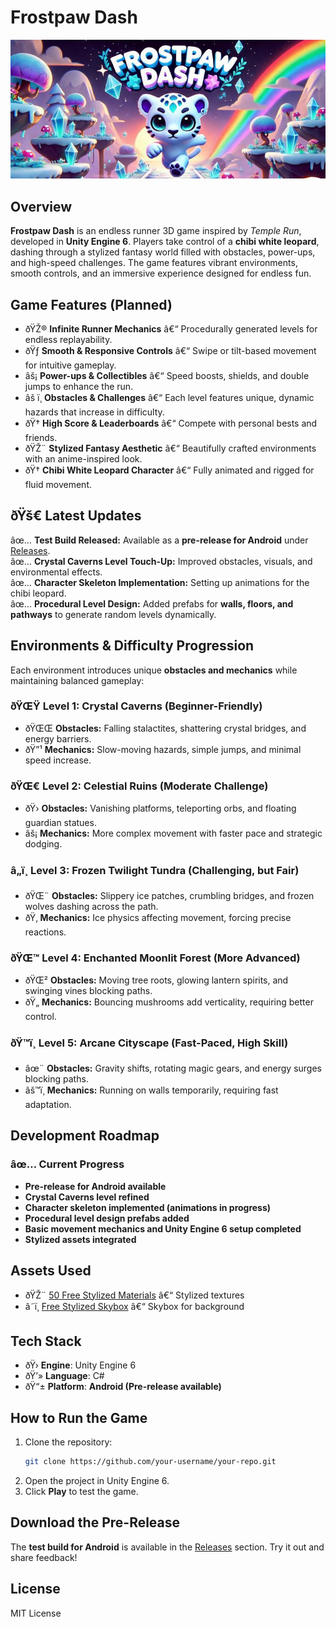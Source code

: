 # **Frostpaw Dash**  

![Frostpaw Dash](./tmp_ab59516b-cb1f-4690-8b83-b9867a2296f0.jpeg)  

## **Overview**  
**Frostpaw Dash** is an endless runner 3D game inspired by *Temple Run*, developed in **Unity Engine 6**. Players take control of a **chibi white leopard**, dashing through a stylized fantasy world filled with obstacles, power-ups, and high-speed challenges. The game features vibrant environments, smooth controls, and an immersive experience designed for endless fun.  

## **Game Features (Planned)**  
- ðŸŽ® **Infinite Runner Mechanics** â€“ Procedurally generated levels for endless replayability.  
- ðŸƒ **Smooth & Responsive Controls** â€“ Swipe or tilt-based movement for intuitive gameplay.  
- âš¡ **Power-ups & Collectibles** â€“ Speed boosts, shields, and double jumps to enhance the run.  
- âš ï¸ **Obstacles & Challenges** â€“ Each level features unique, dynamic hazards that increase in difficulty.  
- ðŸ† **High Score & Leaderboards** â€“ Compete with personal bests and friends.  
- ðŸŽ¨ **Stylized Fantasy Aesthetic** â€“ Beautifully crafted environments with an anime-inspired look.  
- ðŸ† **Chibi White Leopard Character** â€“ Fully animated and rigged for fluid movement.  

## **ðŸš€ Latest Updates**  
âœ… **Test Build Released:** Available as a **pre-release for Android** under [Releases](https://github.com/your-username/your-repo/releases).  
âœ… **Crystal Caverns Level Touch-Up:** Improved obstacles, visuals, and environmental effects.  
âœ… **Character Skeleton Implementation:** Setting up animations for the chibi leopard.  
âœ… **Procedural Level Design:** Added prefabs for **walls, floors, and pathways** to generate random levels dynamically.  

## **Environments & Difficulty Progression**  
Each environment introduces unique **obstacles and mechanics** while maintaining balanced gameplay:  

### **ðŸŒŸ Level 1: Crystal Caverns (Beginner-Friendly)**  
- ðŸŒŒ **Obstacles:** Falling stalactites, shattering crystal bridges, and energy barriers.  
- ðŸ”¹ **Mechanics:** Slow-moving hazards, simple jumps, and minimal speed increase.  

### **ðŸŒ€ Level 2: Celestial Ruins (Moderate Challenge)**  
- ðŸ› **Obstacles:** Vanishing platforms, teleporting orbs, and floating guardian statues.  
- âš¡ **Mechanics:** More complex movement with faster pace and strategic dodging.  

### **â„ï¸ Level 3: Frozen Twilight Tundra (Challenging, but Fair)**  
- ðŸŒ¨ **Obstacles:** Slippery ice patches, crumbling bridges, and frozen wolves dashing across the path.  
- ðŸ‚ **Mechanics:** Ice physics affecting movement, forcing precise reactions.  

### **ðŸŒ™ Level 4: Enchanted Moonlit Forest (More Advanced)**  
- ðŸŒ² **Obstacles:** Moving tree roots, glowing lantern spirits, and swinging vines blocking paths.  
- ðŸ„ **Mechanics:** Bouncing mushrooms add verticality, requiring better control.  

### **ðŸ™ï¸ Level 5: Arcane Cityscape (Fast-Paced, High Skill)**  
- âœ¨ **Obstacles:** Gravity shifts, rotating magic gears, and energy surges blocking paths.  
- âš™ï¸ **Mechanics:** Running on walls temporarily, requiring fast adaptation.  

## **Development Roadmap**  
### âœ… **Current Progress**  
- **Pre-release for Android available**  
- **Crystal Caverns level refined**  
- **Character skeleton implemented (animations in progress)**  
- **Procedural level design prefabs added**  
- **Basic movement mechanics and Unity Engine 6 setup completed**  
- **Stylized assets integrated**  

## **Assets Used**  
- ðŸŽ¨ [50 Free Stylized Materials](https://assetstore.unity.com/packages/2d/textures-materials/50-free-stylized-materials-242764) â€“ Stylized textures  
- â˜ï¸ [Free Stylized Skybox](https://assetstore.unity.com/packages/2d/textures-materials/sky/free-stylized-skybox-212257) â€“ Skybox for background  

## **Tech Stack**  
- ðŸ›  **Engine**: Unity Engine 6  
- ðŸ’» **Language**: C#  
- ðŸ“± **Platform**: **Android (Pre-release available)**  

## **How to Run the Game**  
1. Clone the repository:  
   ```sh
   git clone https://github.com/your-username/your-repo.git
   ```
2. Open the project in Unity Engine 6.  
3. Click **Play** to test the game.  

## **Download the Pre-Release**  
The **test build for Android** is available in the [Releases](https://github.com/your-username/your-repo/releases) section. Try it out and share feedback!  

## **License**  
MIT License  

